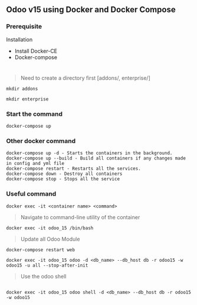 ## Odoo v15 using Docker and Docker Compose


### Prerequisite

Installation 
* Install Docker-CE
* Docker-compose

#

> Need to create a directory first [addons/, enterprise/]

```
mkdir addons

mkdir enterprise
```
### Start the command
```
docker-compose up 
```

### Other docker command

```
docker-compose up -d - Starts the containers in the background.
docker-compose up --build - Build all containers if any changes made in config and yml file
docker-compose restart - Restarts all the services.
docker-compose down - Destroy all containers
docker-compose stop - Stops all the service
```

### Useful command 

```
docker exec -it <container name> <command> 
```

> Navigate to command-line utility of the container
```
docker exec -it odoo_15 /bin/bash 
```

> Update all Odoo Module
```
docker-compose restart web

docker exec -it odoo_15 odoo -d <db_name> --db_host db -r odoo15 -w odoo15 -u all --stop-after-init
```

> Use the odoo shell
```

docker exec -it odoo_15 odoo shell -d <db_name> --db_host db -r odoo15 -w odoo15 
```

